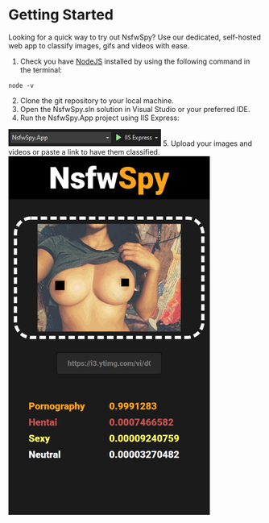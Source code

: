 # Getting Started
Looking for a quick way to try out NsfwSpy? Use our dedicated, self-hosted web app to classify images, gifs and videos with ease.

1. Check you have [NodeJS](https://nodejs.org/) installed by using the following command in the terminal:
  ```
  node -v
  ```
2. Clone the git repository to your local machine.
3. Open the NsfwSpy.sln solution in Visual Studio or your preferred IDE.
4. Run the NsfwSpy.App project using IIS Express:
<img src="https://raw.githubusercontent.com/NsfwSpy/NsfwSpy.NET/main/_art/NsfwSpy.App step 3.jpg" alt="NsfwSpy App config" />
5. Upload your images and videos or paste a link to have them classified. 

<img src="https://raw.githubusercontent.com/NsfwSpy/NsfwSpy.NET/main/_art/NsfwSpy.App.gif" alt="NsfwSpy App" width="400" />
